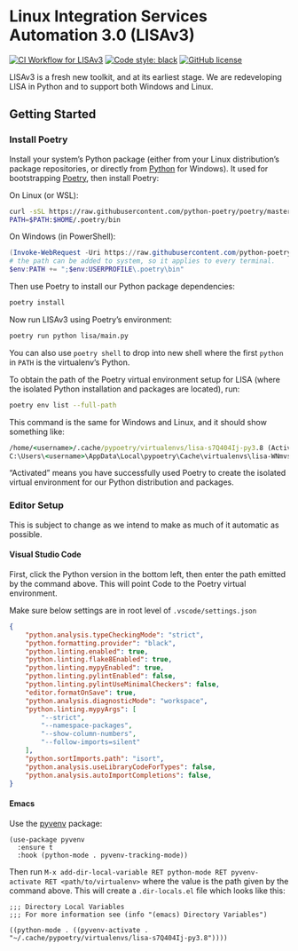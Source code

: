 # Linux Integration Services Automation 3.0 (LISAv3)

[![CI Workflow for LISAv3](https://github.com/LIS/LISAv2/workflows/CI%20Workflow%20for%20LISAv3/badge.svg?branch=main)](https://github.com/LIS/LISAv2/actions?query=workflow%3A%22CI+Workflow+for+LISAv3%22+event%3Apush+branch%3Amain)
[![Code style: black](https://img.shields.io/badge/code%20style-black-000000.svg)](https://github.com/psf/black)
[![GitHub license](https://img.shields.io/github/license/LIS/LISAv2)](https://github.com/LIS/LISAv2/blob/main/LICENSE-2.0.txt)

LISAv3 is a fresh new toolkit, and at its earliest stage. We are redeveloping
LISA in Python and to support both Windows and Linux.

## Getting Started

### Install Poetry

Install your system’s Python package (either from your Linux distribution’s
package repositories, or directly from [Python](https://www.python.org/) for
Windows). It used for bootstrapping [Poetry](https://python-poetry.org/docs/),
then install Poetry:

On Linux (or WSL):

```bash
curl -sSL https://raw.githubusercontent.com/python-poetry/poetry/master/get-poetry.py | python3
PATH=$PATH:$HOME/.poetry/bin
```

On Windows (in PowerShell):

```powershell
(Invoke-WebRequest -Uri https://raw.githubusercontent.com/python-poetry/poetry/master/get-poetry.py -UseBasicParsing).Content | python
# the path can be added to system, so it applies to every terminal.
$env:PATH += ";$env:USERPROFILE\.poetry\bin"
```

Then use Poetry to install our Python package dependencies:

```bash
poetry install
```

Now run LISAv3 using Poetry’s environment:

```bash
poetry run python lisa/main.py
```

You can also use `poetry shell` to drop into new shell where the first `python`
in `PATH` is the virtualenv’s Python.

To obtain the path of the Poetry virtual environment setup for LISA (where the
isolated Python installation and packages are located), run:

```bash
poetry env list --full-path
```

This command is the same for Windows and Linux, and it should show something like:

```cmd
/home/<username>/.cache/pypoetry/virtualenvs/lisa-s7Q404Ij-py3.8 (Activated)
C:\Users\<username>\AppData\Local\pypoetry\Cache\virtualenvs\lisa-WNmvsOCZ-py3.8 (Activated)
```

“Activated” means you have successfully used Poetry to create the isolated
virtual environment for our Python distribution and packages.

### Editor Setup

This is subject to change as we intend to make as much of it automatic as possible.

#### Visual Studio Code

First, click the Python version in the bottom left, then enter the path emitted
by the command above. This will point Code to the Poetry virtual environment.

Make sure below settings are in root level of `.vscode/settings.json`

```json
{
    "python.analysis.typeCheckingMode": "strict",
    "python.formatting.provider": "black",
    "python.linting.enabled": true,
    "python.linting.flake8Enabled": true,
    "python.linting.mypyEnabled": true,
    "python.linting.pylintEnabled": false,
    "python.linting.pylintUseMinimalCheckers": false,
    "editor.formatOnSave": true,
    "python.analysis.diagnosticMode": "workspace",
    "python.linting.mypyArgs": [
        "--strict",
        "--namespace-packages",
        "--show-column-numbers",
        "--follow-imports=silent"
    ],
    "python.sortImports.path": "isort",
    "python.analysis.useLibraryCodeForTypes": false,
    "python.analysis.autoImportCompletions": false,
}
```

#### Emacs

Use the [pyvenv](https://github.com/jorgenschaefer/pyvenv) package:

```emacs-lisp
(use-package pyvenv
  :ensure t
  :hook (python-mode . pyvenv-tracking-mode))
```

Then run `M-x add-dir-local-variable RET python-mode RET pyvenv-activate RET
<path/to/virtualenv>` where the value is the path given by the command above.
This will create a `.dir-locals.el` file which looks like this:

```emacs-lisp
;;; Directory Local Variables
;;; For more information see (info "(emacs) Directory Variables")

((python-mode . ((pyvenv-activate . "~/.cache/pypoetry/virtualenvs/lisa-s7Q404Ij-py3.8"))))
```
